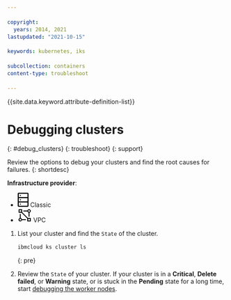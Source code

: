 ```yaml
---

copyright: 
  years: 2014, 2021
lastupdated: "2021-10-15"

keywords: kubernetes, iks

subcollection: containers
content-type: troubleshoot

---
```


{{site.data.keyword.attribute-definition-list}}


# Debugging clusters
{: #debug_clusters}
{: troubleshoot}
{: support}

Review the options to debug your clusters and find the root causes for failures.
{: shortdesc}

**Infrastructure provider**:
* ![Classic infrastructure provider icon.](images/icon-classic-2.svg) Classic
* ![VPC infrastructure provider icon.](images/icon-vpc-2.svg) VPC

1. List your cluster and find the `State` of the cluster.

    ```sh
    ibmcloud ks cluster ls
    ```
    {: pre}

2. Review the `State` of your cluster. If your cluster is in a **Critical**, **Delete failed**, or **Warning** state, or is stuck in the **Pending** state for a long time, start [debugging the worker nodes](/docs/containers?topic=containers-debug_worker_nodes).






